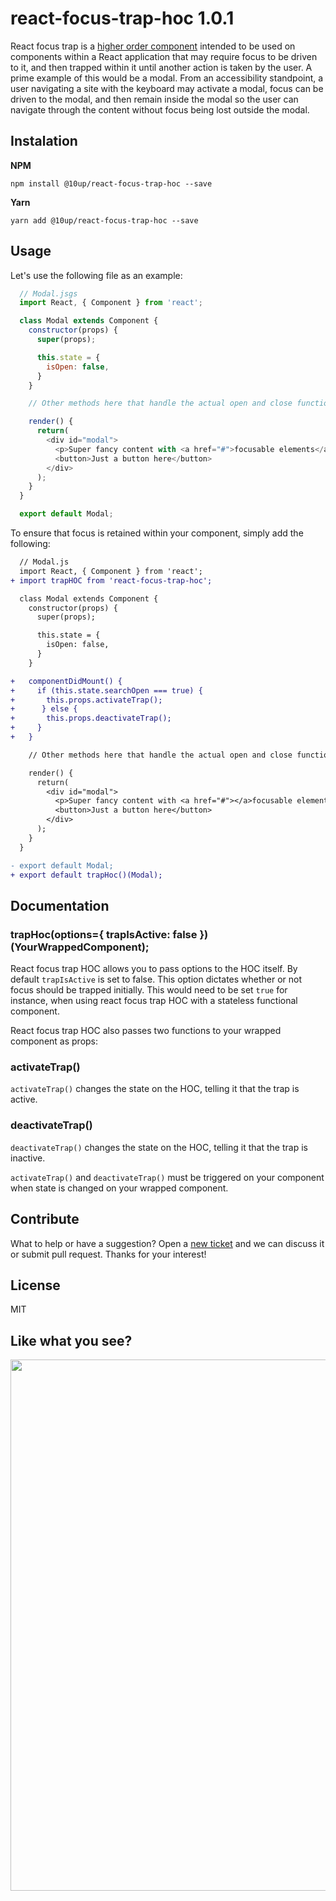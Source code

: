 # react-focus-trap-hoc 1.0.1

React focus trap is a [higher order component](https://reactjs.org/docs/higher-order-components.html) intended to be used on components within a React application that may require focus to be driven to it, and then trapped within it until another action is taken by the user. A prime example of this would be a modal. From an accessibility standpoint, a user navigating a site with the keyboard may activate a modal, focus can be driven to the modal, and then remain inside the modal so the user can navigate through the content without focus being lost outside the modal.

## Instalation

**NPM**
```
npm install @10up/react-focus-trap-hoc --save
```

**Yarn**
```
yarn add @10up/react-focus-trap-hoc --save
```

## Usage

Let's use the following file as an example:

```javascript
  // Modal.jsgs
  import React, { Component } from 'react';

  class Modal extends Component {
    constructor(props) {
      super(props);

      this.state = {
        isOpen: false,
      }
    }

    // Other methods here that handle the actual open and close function of the modal.

    render() {
      return(
        <div id="modal">
          <p>Super fancy content with <a href="#">focusable elements</a> within the modal!</p>
          <button>Just a button here</button>
        </div>
      );
    }
  }

  export default Modal;
```

To ensure that focus is retained within your component, simply add the following:

```diff
  // Modal.js
  import React, { Component } from 'react';
+ import trapHOC from 'react-focus-trap-hoc';

  class Modal extends Component {
    constructor(props) {
      super(props);

      this.state = {
        isOpen: false,
      }
    }

+   componentDidMount() {
+     if (this.state.searchOpen === true) {
+       this.props.activateTrap();
+      } else {
+       this.props.deactivateTrap();
+     }
+   }

    // Other methods here that handle the actual open and close function of the modal.

    render() {
      return(
        <div id="modal">
          <p>Super fancy content with <a href="#"></a>focusable elements</a> within the modal!</p>
          <button>Just a button here</button>
        </div>
      );
    }
  }

- export default Modal;
+ export default trapHoc()(Modal);
```

## Documentation

### trapHoc(options={ trapIsActive: false })(YourWrappedComponent);
React focus trap HOC allows you to pass options to the HOC itself. By default `trapIsActive` is set to false. This option dictates whether or not focus should be trapped initially. This would need to be set `true` for instance, when using react focus trap HOC with a stateless functional component.

React focus trap HOC also passes two functions to your wrapped component as props:

### activateTrap()

`activateTrap()` changes the state on the HOC, telling it that the trap is active.

### deactivateTrap()

`deactivateTrap()` changes the state on the HOC, telling it that the trap is inactive.

`activateTrap()` and `deactivateTrap()` must be triggered on your component when state is changed on your wrapped component.

## Contribute

What to help or have a suggestion? Open a [new ticket](https://github.com/10up/react-focus-trap-hoc/issues/new) and we can discuss it or submit pull request. Thanks for your interest!

## License

MIT

## Like what you see?

<p align="center">
<a href="http://10up.com/contact/"><img src="https://10up.com/uploads/2016/10/10up-Github-Banner.png" width="850"></a>
</p>
